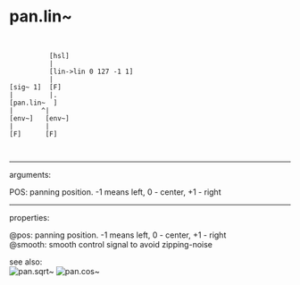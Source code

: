 # pan.lin~

```


          [hsl]
          |
          [lin->lin 0 127 -1 1]
          |
[sig~ 1]  [F]
|         |.
[pan.lin~  ]
|       ^|
[env~]   [env~]
|        |
[F]      [F]

            
```
---
arguments:

POS: panning position. -1 means
            left, 0 - center, +1 - right<br>

---
properties:

@pos: panning
            position. -1 means left, 0 - center, +1 - right<br>
@smooth: smooth control signal to avoid zipping-noise<br>

see also:<br>
![pan.sqrt~]("img/object_pan.sqrt~.png")
![pan.cos~]("img/object_pan.cos~.png")
